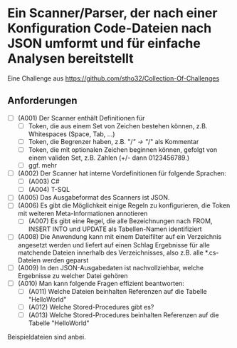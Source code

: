# Ein Scanner/Parser, der nach einer Konfiguration Code-Dateien nach JSON umformt und für einfache Analysen bereitstellt

Eine Challenge aus https://github.com/stho32/Collection-Of-Challenges

## Anforderungen

- [ ] (A001) Der Scanner enthält Definitionen für 
  - [ ] Token, die aus einem Set von Zeichen bestehen können, z.B. Whitespaces (Space, Tab, ...)
  - [ ] Token, die Begrenzer haben, z.B. "/*" -> "*/" als Kommentar
  - [ ] Token, die mit optionalen Zeichen beginnen können, gefolgt von einem validen Set, z.B. Zahlen (+/- dann 0123456789.)
  - [ ] ggf. mehr
- [ ] (A002) Der Scanner hat interne Vordefinitionen für folgende Sprachen:
  - [ ] (A003) C#
  - [ ] (A004) T-SQL
- [ ] (A005) Das Ausgabeformat des Scanners ist JSON.
- [ ] (A006) Es gibt die Möglichkeit einige Regeln zu konfigurieren, die Token mit weiteren Meta-Informationen annotieren
  - [ ] (A007) Es gibt eine Regel, die alle Bezeichnungen nach FROM, INSERT INTO und UPDATE als Tabellen-Namen identifiziert
- [ ] (A008) Die Anwendung kann mit einem Dateifilter auf ein Verzeichnis angesetzt werden und liefert auf einen Schlag Ergebnisse für alle matchende Dateien innerhalb des Verzeichnisses, also z.B. alle \*.cs-Dateien werden geparst
- [ ] (A009) In den JSON-Ausgabedaten ist nachvollziehbar, welche Ergebnisse zu welcher Datei gehören
- [ ] (A010) Man kann folgende Fragen effizient beantworten:
  - [ ] (A011) Welche Dateien beinhalten Referenzen auf die Tabelle "HelloWorld"
  - [ ] (A012) Welche Stored-Procedures gibt es?
  - [ ] (A013) Welche Stored-Procedures beinhalten Referenzen auf die Tabelle "HelloWorld"

Beispieldateien sind anbei.


